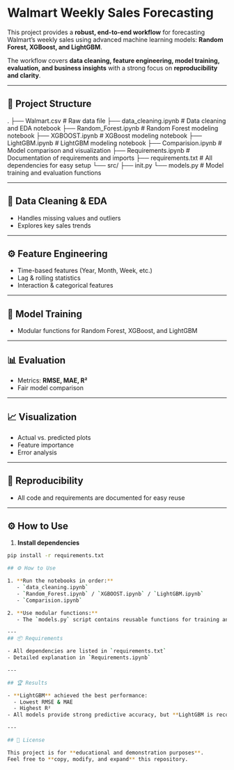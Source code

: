 # Walmart Weekly Sales Forecasting

This project provides a **robust, end-to-end workflow** for forecasting Walmart’s weekly sales using advanced machine learning models: **Random Forest, XGBoost, and LightGBM**.

The workflow covers **data cleaning, feature engineering, model training, evaluation, and business insights** with a strong focus on **reproducibility and clarity**.

---

## 📂 Project Structure

.
├── Walmart.csv # Raw data file
├── data_cleaning.ipynb # Data cleaning and EDA notebook
├── Random_Forest.ipynb # Random Forest modeling notebook
├── XGBOOST.ipynb # XGBoost modeling notebook
├── LightGBM.ipynb # LightGBM modeling notebook
├── Comparision.ipynb # Model comparison and visualization
├── Requirements.ipynb # Documentation of requirements and imports
├── requirements.txt # All dependencies for easy setup
└── src/
├── init.py
└── models.py # Model training and evaluation functions


---

## 🧹 Data Cleaning & EDA

- Handles missing values and outliers  
- Explores key sales trends  

---

## ⚙️ Feature Engineering

- Time-based features (Year, Month, Week, etc.)  
- Lag & rolling statistics  
- Interaction & categorical features  

---

## 🧠 Model Training

- Modular functions for Random Forest, XGBoost, and LightGBM  

---

## 📊 Evaluation

- Metrics: **RMSE, MAE, R²**  
- Fair model comparison  

---

## 📈 Visualization

- Actual vs. predicted plots  
- Feature importance  
- Error analysis  

---

## 🔄 Reproducibility

- All code and requirements are documented for easy reuse  

---

## ⚙️ How to Use

1. **Install dependencies**  
```bash
pip install -r requirements.txt

## ⚙️ How to Use

1. **Run the notebooks in order:**  
   - `data_cleaning.ipynb`  
   - `Random_Forest.ipynb` / `XGBOOST.ipynb` / `LightGBM.ipynb`  
   - `Comparision.ipynb`  

2. **Use modular functions:**  
   - The `models.py` script contains reusable functions for training and evaluating models in your own notebooks or scripts.  

---
## 📦 Requirements

- All dependencies are listed in `requirements.txt`  
- Detailed explanation in `Requirements.ipynb`  

---

## 🏆 Results

- **LightGBM** achieved the best performance:  
  - Lowest RMSE & MAE  
  - Highest R²  
- All models provide strong predictive accuracy, but **LightGBM is recommended for deployment**.  

---

## 📜 License

This project is for **educational and demonstration purposes**.  
Feel free to **copy, modify, and expand** this repository.  


